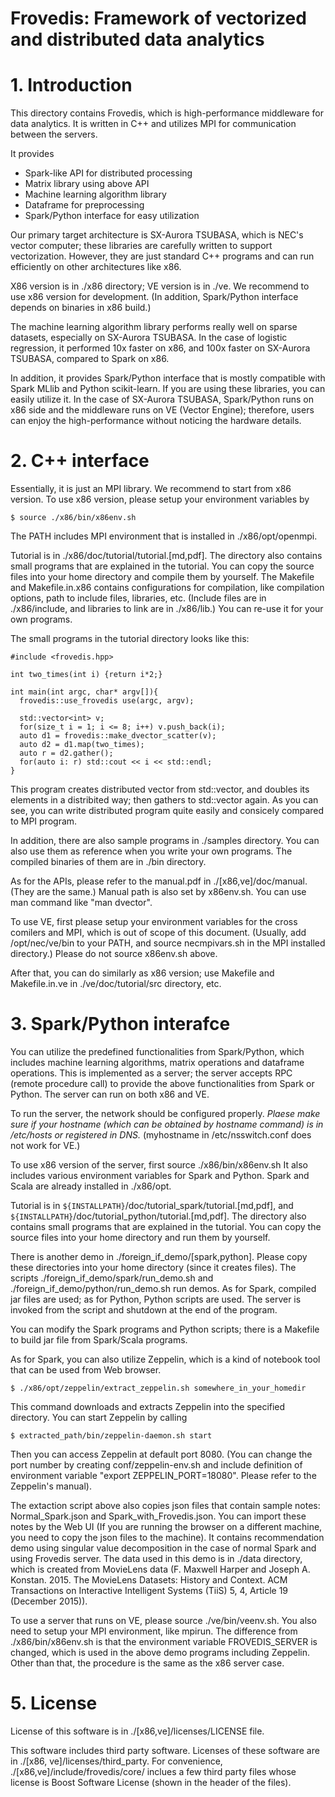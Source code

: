 Frovedis: Framework of vectorized and distributed data analytics
===

# 1. Introduction

This directory contains Frovedis, which is high-performance middleware
for data analytics. It is written in C++ and utilizes MPI for
communication between the servers.

It provides

- Spark-like API for distributed processing
- Matrix library using above API
- Machine learning algorithm library
- Dataframe for preprocessing
- Spark/Python interface for easy utilization

Our primary target architecture is SX-Aurora TSUBASA, which is NEC's
vector computer; these libraries are carefully written to support
vectorization. However, they are just standard C++ programs and can
run efficiently on other architectures like x86.

X86 version is in ./x86 directory; VE version is in ./ve.
We recommend to use x86 version for development.
(In addition, Spark/Python interface depends on binaries in x86 build.)

The machine learning algorithm library performs really well on sparse
datasets, especially on SX-Aurora TSUBASA. In the case of logistic
regression, it performed 10x faster on x86, and 100x faster on
SX-Aurora TSUBASA, compared to Spark on x86.

In addition, it provides Spark/Python interface that is mostly
compatible with Spark MLlib and Python scikit-learn. If you are using
these libraries, you can easily utilize it. In the case of SX-Aurora
TSUBASA, Spark/Python runs on x86 side and the middleware runs on VE
(Vector Engine); therefore, users can enjoy the high-performance
without noticing the hardware details.

# 2. C++ interface

Essentially, it is just an MPI library. 
We recommend to start from x86 version.
To use x86 version, please setup your environment variables by

    $ source ./x86/bin/x86env.sh

The PATH includes MPI environment that is installed in ./x86/opt/openmpi.

Tutorial is in ./x86/doc/tutorial/tutorial.[md,pdf]. 
The directory also contains small programs that are explained in the
tutorial. You can copy the source files into your home directory and
compile them by yourself. The Makefile and Makefile.in.x86 contains
configurations for compilation, like compilation options, path to
include files, libraries, etc. (Include files are in ./x86/include, and
libraries to link are in ./x86/lib.) You can re-use it for your own
programs.

The small programs in the tutorial directory looks like this:

    #include <frovedis.hpp>
    
    int two_times(int i) {return i*2;}
    
    int main(int argc, char* argv[]){
      frovedis::use_frovedis use(argc, argv);
      
      std::vector<int> v;
      for(size_t i = 1; i <= 8; i++) v.push_back(i);
      auto d1 = frovedis::make_dvector_scatter(v);
      auto d2 = d1.map(two_times);
      auto r = d2.gather();
      for(auto i: r) std::cout << i << std::endl;
    }

This program creates distributed vector from std::vector, and doubles
its elements in a distribited way; then gathers to std::vector again.
As you can see, you can write distributed program quite easily and
consicely compared to MPI program.

In addition, there are also sample programs in ./samples directory.
You can also use them as reference when you write your own programs.
The compiled binaries of them are in ./bin directory.

As for the APIs, please refer to the manual.pdf in ./[x86,ve]/doc/manual. 
(They are the same.) Manual path is also set by x86env.sh.
You can use man command like "man dvector". 

To use VE, first please setup your environment variables for the cross
comilers and MPI, which is out of scope of this document.
(Usually, add /opt/nec/ve/bin to your PATH, and source necmpivars.sh
in the MPI installed directory.) Please do not source x86env.sh above. 

After that, you can do similarly as x86 version; use Makefile and
Makefile.in.ve in ./ve/doc/tutorial/src directory, etc.


# 3. Spark/Python interafce

You can utilize the predefined functionalities from Spark/Python,
which includes machine learning algorithms, matrix operations and
dataframe operations. 
This is implemented as a server; the server accepts RPC (remote
procedure call) to provide the above functionalities from Spark or
Python. The server can run on both x86 and VE.

To run the server, the network should be configured properly.
*Plaese make sure if your hostname (which can be obtained by hostname
command) is in /etc/hosts or registered in DNS.*
(myhostname in /etc/nsswitch.conf does not work for VE.)

To use x86 version of the server, first source ./x86/bin/x86env.sh
It also includes various environment variables for Spark and Python.
Spark and Scala are already installed in ./x86/opt.

Tutorial is in `${INSTALLPATH}`/doc/tutorial_spark/tutorial.[md,pdf],
and `${INSTALLPATH}`/doc/tutorial_python/tutorial.[md,pdf].
 The directory also contains small programs that are explained in the
tutorial. You can copy the source files into your home directory and
run them by yourself. 

There is another demo in ./foreign_if_demo/[spark,python].
Please copy these directories into your home directory (since it
creates files). The scripts ./foreign_if_demo/spark/run_demo.sh and 
./foreign_if_demo/python/run_demo.sh run demos. As for Spark, compiled
jar files are used; as for Python, Python scripts are used.
The server is invoked from the script and shutdown at the end of the
program. 

You can modify the Spark programs and Python scripts; there is a
Makefile to build jar file from Spark/Scala programs.

As for Spark, you can also utilize Zeppelin, which is a kind of
notebook tool that can be used from Web browser.

    $ ./x86/opt/zeppelin/extract_zeppelin.sh somewhere_in_your_homedir

This command downloads and extracts Zeppelin into the specified directory.
You can start Zeppelin by calling

    $ extracted_path/bin/zeppelin-daemon.sh start 

Then you can access Zeppelin at default port 8080.
(You can change the port number by creating conf/zeppelin-env.sh and 
include definition of environment variable "export ZEPPELIN_PORT=18080". 
Please refer to the Zeppelin's manual). 

The extaction script above also copies json files that contain sample
notes: Normal_Spark.json and Spark_with_Frovedis.json. You can import
these notes by the Web UI (If you are running the browser on a
different machine, you need to copy the json files to the machine). 
It contains recommendation demo using singular value decomposition in
the case of normal Spark and using Frovedis server. The data used in
this demo is in ./data directory, which is created from MovieLens data
(F. Maxwell Harper and Joseph A. Konstan. 2015. The MovieLens Datasets:
History and Context. ACM Transactions on Interactive Intelligent
Systems (TiiS) 5, 4, Article 19 (December 2015)).

To use a server that runs on VE, please source ./ve/bin/veenv.sh.
You also need to setup your MPI environment, like mpirun.
The difference from ./x86/bin/x86env.sh is that the environment
variable FROVEDIS_SERVER is changed, which is used in the above demo
programs including Zeppelin. Other than that, the procedure is the
same as the x86 server case.

# 5. License

License of this software is in ./[x86,ve]/licenses/LICENSE file. 

This software includes third party software. Licenses of these
software are in ./[x86, ve]/licenses/third_party. 
For convenience, ./[x86,ve]/include/frovedis/core/ inclues a
few third party files whose license is Boost Software License (shown
in the header of the files).
